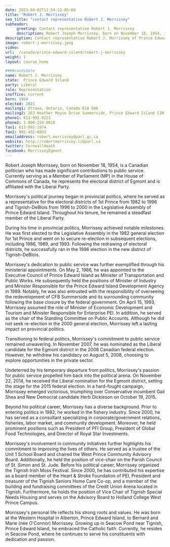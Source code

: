 ```yaml
---
date: 2023-04-02T11:54:12-05:00
title: "Robert J. Morrissey"
seo_title: "contact representative Robert J. Morrissey"
subheader:
     greeting: Contact representative Robert J. Morrissey
     description: Robert Joseph Morrissey, born on November 18, 1954, is a Canadian politician who has made significant contributions to public service. Currently serving as a Member of Parliament (MP) in the House of Commons of Canada, he represents the electoral district of Egmont and is affiliated with the Liberal Party.
description: Contact representative Robert J. Morrissey of Prince Edward Island. Contact information for Robert J. Morrissey includes email address, phone number, and mailing address.
image: robert-j-morrissey.jpeg
video:
url:  /canada/prince-edward-island/robert-j-morrissey
weight: 1
layout: course_home

####candidate
name: Robert J. Morrissey
state:	Prince Edward Island
party: Liberal
role: Representative
inoffice: current
born: 1954
elected: 2021
mailing1: Ottawa, Ontario, Canada K1A 0A6
mailing2: 263 Heather Moyse Drive Summerside, Prince Edward Island C1N 5P1
phone1: 613-992-9223
phone2: 1-800-224-0018
fax1: 613-992-1974
fax2: 902-432-6853
emailaddress: robert.morrissey@parl.gc.ca
website: http://robertmorrissey.libparl.ca
twitter: CornwallHeath
facebook: MorrisseyEgmont
---
```


Robert Joseph Morrissey, born on November 18, 1954, is a Canadian politician who has made significant contributions to public service. Currently serving as a Member of Parliament (MP) in the House of Commons of Canada, he represents the electoral district of Egmont and is affiliated with the Liberal Party.

Morrissey's political journey began in provincial politics, where he served as a representative for the electoral districts of 1st Prince from 1982 to 1996 and Tignish-DeBlois from 1996 to 2000 in the Legislative Assembly of Prince Edward Island. Throughout his tenure, he remained a steadfast member of the Liberal Party.

During his time in provincial politics, Morrissey achieved notable milestones. He was first elected to the Legislative Assembly in the 1982 general election for 1st Prince and went on to secure re-election in subsequent elections, including 1986, 1989, and 1993. Following the redrawing of electoral districts, he successfully ran in the 1996 election in the new district of Tignish-DeBlois.

Morrissey's dedication to public service was further exemplified through his ministerial appointments. On May 2, 1986, he was appointed to the Executive Council of Prince Edward Island as Minister of Transportation and Public Works. He subsequently held the positions of Minister of Industry and Minister Responsible for the Prince Edward Island Development Agency in 1989. Notably, he was also entrusted with the responsibility of overseeing the redevelopment of CFB Summerside and its surrounding community following the base closure by the federal government. On April 15, 1993, Morrissey assumed the role of Minister of Economic Development and Tourism and Minister Responsible for Enterprise PEI. In addition, he served as the chair of the Standing Committee on Public Accounts. Although he did not seek re-election in the 2000 general election, Morrissey left a lasting impact on provincial politics.

Transitioning to federal politics, Morrissey's commitment to public service remained unwavering. In November 2007, he was nominated as the Liberal candidate for the Egmont district in the 2008 Canadian federal election. However, he withdrew his candidacy on August 5, 2008, choosing to explore opportunities in the private sector.

Undeterred by his temporary departure from politics, Morrissey's passion for public service propelled him back into the political arena. On November 22, 2014, he received the Liberal nomination for the Egmont district, setting the stage for the 2015 federal election. In a hard-fought campaign, Morrissey emerged victorious, triumphing over Conservative incumbent Gail Shea and New Democrat candidate Herb Dickieson on October 19, 2015.

Beyond his political career, Morrissey has a diverse background. Prior to entering politics in 1982, he worked in the fishery industry. Since 2000, he has served as a consultant specializing in corporate/government relations, fisheries, labor market, and community development. Moreover, he held prominent positions such as President of PFI Group, President of Global Food Technologies, and Director of Royal Star Investments.

Morrissey's involvement in community initiatives further highlights his commitment to improving the lives of others. He served as a trustee of the Unit 1 School Board and chaired the West Prince Community Advisory Board. Additionally, he held the position of vice-chair on the Parish Council of St. Simon and St. Jude. Before his political career, Morrissey organized the Tignish Irish Moss Festival. Since 2000, he has contributed his expertise as a board member of the Heart & Stroke Foundation of PEI, President and treasurer of the Tignish Seniors Home Care Co-op, and a member of the building and fundraising committees of the Credit Union Arena located in Tignish. Furthermore, he holds the position of Vice Chair of Tignish Special Needs Housing and serves on the Advisory Board to Holland College West Prince Campus.

Morrissey's personal life reflects his strong roots and values. He was born at the Western Hospital in Alberton, Prince Edward Island, to Bernard and Marie (née O'Connor) Morrissey. Growing up in Seacow Pond near Tignish, Prince Edward Island, he embraced the Catholic faith. Currently, he resides in Seacow Pond, where he continues to serve his constituents with dedication and passion.
